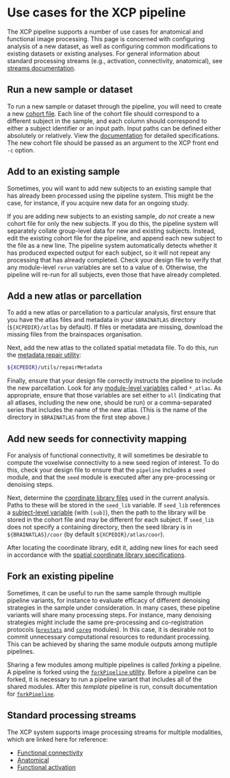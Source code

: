 # Use cases for the XCP pipeline

The XCP pipeline supports a number of use cases for anatomical and functional image processing. This page is concerned with configuring analysis of a new dataset, as well as configuring common modifications to existing datasets or existing analyses. For general information about standard processing streams (e.g., activation, connectivity, anatomical), see [streams documentation](https://pipedocs.github.io/config/streams).

## Run a new sample or dataset

To run a new sample or dataset through the pipeline, you will need to create a new [cohort file](https://pipedocs.github.io/config/cohort.html). Each line of the cohort file should correspond to a different subject in the sample, and each column should correspond to either a subject identifier or an input path. Input paths can be defined either absolutely or relatively. View the [documentation](https://pipedocs.github.io/config/cohort.html) for detailed specifications. The new cohort file should be passed as an argument to the XCP front end `-c` option.

## Add to an existing sample

Sometimes, you will want to add new subjects to an existing sample that has already been processed using the pipeline system. This might be the case, for instance, if you acquire new data for an ongoing study.

If you are adding new subjects to an existing sample, _do not_ create a new cohort file for only the new subjects. If you do this, the pipeline system will separately collate group-level data for new and existing subjects. Instead, edit the existing cohort file for the pipeline, and append each new subject to the file as a new line. The pipeline system automatically detects whether it has produced expected output for each subject, so it will not repeat any processing that has already completed. Check your design file to verify that any module-level `rerun` variables are set to a value of `0`. Otherwise, the pipeline will re-run for all subjects, even those that have already completed.

## Add a new atlas or parcellation

To add a new atlas or parcellation to a particular analysis, first ensure that you have the atlas files and metadata in your `$BRAINATLAS` directory (`${XCPEDIR}/atlas` by default). If files or metadata are missing, download the missing files from the brainspaces organisation.

Next, add the new atlas to the collated spatial metadata file. To do this, run the [metadata repair utility](https://pipedocs.github.io/utils/repairMetadata.html):

```bash
${XCPEDIR}/utils/repairMetadata
```

Finally, ensure that your design file correctly instructs the pipeline to include the new parcellation. Look for any [module-level variables](https://pipedocs.github.io/config/variables/scope.html) called `*_atlas`. As appropriate, ensure that those variables are set either to `all` (indicating that all atlases, including the new one, should be run) or a comma-separated series that includes the name of the new atlas. (This is the name of the directory in `$BRAINATLAS` from the first step above.)

## Add new seeds for connectivity mapping

For analysis of functional connectivity, it will sometimes be desirable to compute the voxelwise connectivity to a new seed region of interest. To do this, check your design file to ensure that the `pipeline` includes a `seed` module, and that the `seed` module is executed after any pre-processing or denoising steps.

Next, determine the [coordinate library files](https://pipedocs.github.io/space/sclib.html) used in the current analysis. Paths to these will be stored in the `seed_lib` variable. If `seed_lib` references a [subject-level variable](https://pipedocs.github.io/config/variables/scope.html) (with `[sub]`), then the path to the library will be stored in the cohort file and may be different for each subject. If `seed_lib` does not specify a containing directory, then the seed library is in `${BRAINATLAS}/coor` (by default `${XCPEDIR}/atlas/coor`).

After locating the coordinate library, edit it, adding new lines for each seed in accordance with the [spatial coordinate library specifications](https://pipedocs.github.io/space/sclib.html).

## Fork an existing pipeline

Sometimes, it can be useful to run the same sample through multiple pipeline variants, for instance to evaluate efficacy of different denoising strategies in the sample under consideration. In many cases, these pipeline variants will share many processing steps. For instance, many denoising strategies might include the same pre-processing and co-registration protocols ([`prestats`](https://pipedocs.github.io/modules/prestats) and [`coreg`](https://pipedocs.github.io/modules/coreg) modules). In this case, it is desirable not to commit unnecessary computational resources to redundant processing. This can be achieved by sharing the same module outputs among mutliple pipelines.

Sharing a few modules among multiple pipelines is called _forking_ a pipeline. A pipeline is forked using the [`forkPipeline` utility](https://pipedocs.github.io/utils/forkPipeline). Before a pipeline can be forked, it is necessary to run a pipeline variant that includes all of the shared modules. After this _template_ pipeline is run, consult documentation for [`forkPipeline`](https://pipedocs.github.io/utils/forkPipeline).

## Standard processing streams

The XCP system supports image processing streams for multiple modalities, which are linked here for reference:

 * [Functional connectivity](https://pipedocs.github.io/config/streams/fc)
 * [Anatomical](https://pipedocs.github.io/config/streams/anat)
 * [Functional activation](https://pipedocs.github.io/config/streams/task)
